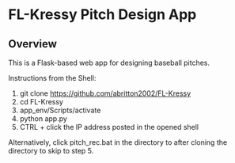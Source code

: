 ﻿# FL-Kressy Pitch Design App

## Overview
This is a Flask-based web app for designing baseball pitches.

Instructions from the Shell:
1. git clone https://github.com/abritton2002/FL-Kressy
2. cd FL-Kressy
3. app_env/Scripts/activate
4. python app.py
5. CTRL + click the IP address posted in the opened shell

Alternatively, click pitch_rec.bat in the directory to after cloning the directory to skip to step 5.
